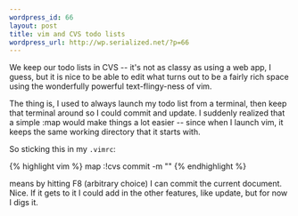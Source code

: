 ```yaml
--- 
wordpress_id: 66
layout: post
title: vim and CVS todo lists
wordpress_url: http://wp.serialized.net/?p=66
---
```

We keep our todo lists in CVS -- it's not as classy as using a web app, I guess, but it is nice to be able to edit what turns out to be a fairly rich space using the wonderfully powerful text-flingy-ness of vim.

The thing is, I used to always launch my todo list from a terminal, then keep that terminal around so I could commit and update. I suddenly realized that a simple :map would make things a lot easier -- since when I launch vim, it keeps the same working directory that it starts with.

So sticking this in my `.vimrc`:

{% highlight vim %}
map <F8> :!cvs commit -m ""<CR><CR>
{% endhighlight %}


means by hitting F8 (arbitrary choice) I can commit the current document. Nice. If it gets to it I could add in the other features, like update, but for now I digs it.
